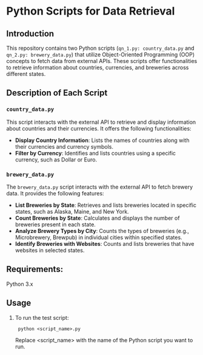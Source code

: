 # Python Scripts for Data Retrieval 

## Introduction
This repository contains two Python scripts (`qn_1.py: country_data.py` and `qn_2.py: brewery_data.py`) that utilize Object-Oriented Programming (OOP) concepts to fetch data from external APIs. These scripts offer functionalities to retrieve information about countries, currencies, and breweries across different states.

## Description of Each Script

### `country_data.py`
This script interacts with the external API to retrieve and display information about countries and their currencies. It offers the following functionalities:
- **Display Country Information**: Lists the names of countries along with their currencies and currency symbols.
- **Filter by Currency**: Identifies and lists countries using a specific currency, such as Dollar or Euro.

### `brewery_data.py`
The `brewery_data.py` script interacts with the external API to fetch brewery data. It provides the following features:
- **List Breweries by State**: Retrieves and lists breweries located in specific states, such as Alaska, Maine, and New York.
- **Count Breweries by State**: Calculates and displays the number of breweries present in each state.
- **Analyze Brewery Types by City**: Counts the types of breweries (e.g., Microbrewery, Brewpub) in individual cities within specified states.
- **Identify Breweries with Websites**: Counts and lists breweries that have websites in selected states.

## Requirements: 
Python 3.x

## Usage

1. To run the test script:
   ```
    python <script_name>.py
    ```
   Replace <script_name> with the name of the Python script you want to run.


